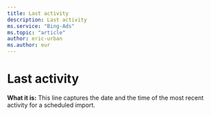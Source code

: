 ```yaml
---
title: Last activity
description: Last activity
ms.service: "Bing-Ads"
ms.topic: "article"
author: eric-urban
ms.author: eur
---
```


# Last activity

**What it is:**  This line captures the date and the time of the most recent activity for a scheduled import.


